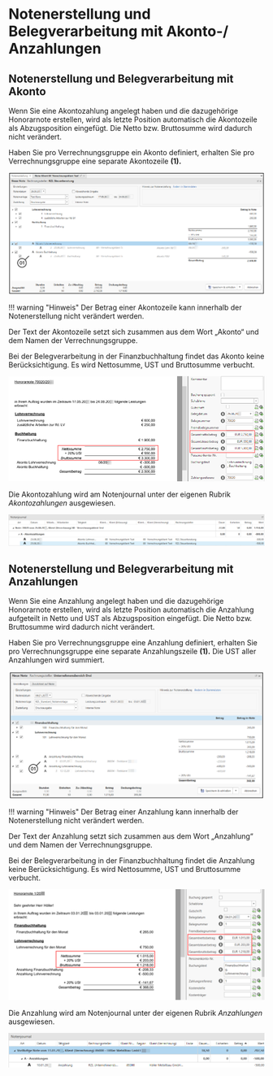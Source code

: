 # Notenerstellung und Belegverarbeitung mit Akonto-/ Anzahlungen

## Notenerstellung und Belegverarbeitung mit Akonto

Wenn Sie eine Akontozahlung angelegt haben und die dazugehörige
Honorarnote erstellen, wird als letzte Position automatisch die
Akontozeile als Abzugsposition eingefügt. Die Netto bzw. Bruttosumme
wird dadurch nicht verändert.

Haben Sie pro Verrechnungsgruppe ein Akonto definiert, erhalten Sie pro
Verrechnungsgruppe eine separate Akontozeile **(1).**


![](<img/image258.png>)

!!! warning "Hinweis"
    Der Betrag einer Akontozeile kann innerhalb der Notenerstellung nicht
    verändert werden.

Der Text der Akontozeile setzt sich zusammen aus dem Wort „Akonto“ und
dem Namen der Verrechnungsgruppe.

Bei der Belegverarbeitung in der Finanzbuchhaltung findet das Akonto
keine Berücksichtigung. Es wird Nettosumme, UST und Bruttosumme
verbucht.


![](<img/image259.png>)

Die Akontozahlung wird am Notenjournal unter der eigenen Rubrik
*Akontozahlungen* ausgewiesen.


![](<img/image260.png>)

## Notenerstellung und Belegverarbeitung mit Anzahlungen

Wenn Sie eine Anzahlung angelegt haben und die dazugehörige Honorarnote
erstellen, wird als letzte Position automatisch die Anzahlung aufgeteilt
in Netto und UST als Abzugsposition eingefügt. Die Netto bzw.
Bruttosumme wird dadurch nicht verändert.

Haben Sie pro Verrechnungsgruppe eine Anzahlung definiert, erhalten Sie
pro Verrechnungsgruppe eine separate Anzahlungszeile **(1).** Die UST
aller Anzahlungen wird summiert.


![](<img/image261.png>)

!!! warning "Hinweis"
    Der Betrag einer Anzahlung kann innerhalb der Notenerstellung nicht
    verändert werden.

Der Text der Anzahlung setzt sich zusammen aus dem Wort „Anzahlung“ und
dem Namen der Verrechnungsgruppe.

Bei der Belegverarbeitung in der Finanzbuchhaltung findet die Anzahlung
keine Berücksichtigung. Es wird Nettosumme, UST und Bruttosumme
verbucht.


![](<img/image262.png>)

Die Anzahlung wird am Notenjournal unter der eigenen Rubrik
*Anzahlungen* ausgewiesen.


![](<img/image263.png>)